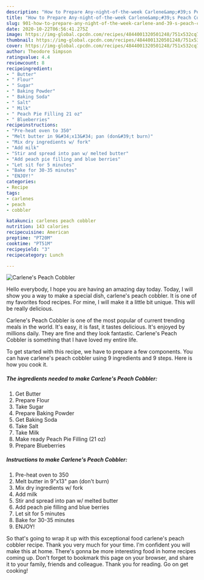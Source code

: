 ```yaml
---
description: "How to Prepare Any-night-of-the-week Carlene&amp;#39;s Peach Cobbler"
title: "How to Prepare Any-night-of-the-week Carlene&amp;#39;s Peach Cobbler"
slug: 901-how-to-prepare-any-night-of-the-week-carlene-and-39-s-peach-cobbler
date: 2020-10-22T06:56:41.275Z
image: https://img-global.cpcdn.com/recipes/4844001320501248/751x532cq70/carlenes-peach-cobbler-recipe-main-photo.jpg
thumbnail: https://img-global.cpcdn.com/recipes/4844001320501248/751x532cq70/carlenes-peach-cobbler-recipe-main-photo.jpg
cover: https://img-global.cpcdn.com/recipes/4844001320501248/751x532cq70/carlenes-peach-cobbler-recipe-main-photo.jpg
author: Theodore Simpson
ratingvalue: 4.4
reviewcount: 8
recipeingredient:
- " Butter"
- " Flour"
- " Sugar"
- " Baking Powder"
- " Baking Soda"
- " Salt"
- " Milk"
- " Peach Pie Filling 21 oz"
- " Blueberries"
recipeinstructions:
- "Pre-heat oven to 350"
- "Melt butter in 9&#34;x13&#34; pan (don&#39;t burn)"
- "Mix dry ingredients w/ fork"
- "Add milk"
- "Stir and spread into pan w/ melted butter"
- "Add peach pie filling and blue berries"
- "Let sit for 5 minutes"
- "Bake for 30-35 minutes"
- "ENJOY!"
categories:
- Recipe
tags:
- carlenes
- peach
- cobbler

katakunci: carlenes peach cobbler 
nutrition: 143 calories
recipecuisine: American
preptime: "PT20M"
cooktime: "PT51M"
recipeyield: "3"
recipecategory: Lunch

---
```



![Carlene&#39;s Peach Cobbler](https://img-global.cpcdn.com/recipes/4844001320501248/751x532cq70/carlenes-peach-cobbler-recipe-main-photo.jpg)

Hello everybody, I hope you are having an amazing day today. Today, I will show you a way to make a special dish, carlene&#39;s peach cobbler. It is one of my favorites food recipes. For mine, I will make it a little bit unique. This will be really delicious.

Carlene&#39;s Peach Cobbler is one of the most popular of current trending meals in the world. It's easy, it is fast, it tastes delicious. It's enjoyed by millions daily. They are fine and they look fantastic. Carlene&#39;s Peach Cobbler is something that I have loved my entire life.




To get started with this recipe, we have to prepare a few components. You can have carlene&#39;s peach cobbler using 9 ingredients and 9 steps. Here is how you cook it.

<!--inarticleads1-->

##### The ingredients needed to make Carlene&#39;s Peach Cobbler:

1. Get  Butter
1. Prepare  Flour
1. Take  Sugar
1. Prepare  Baking Powder
1. Get  Baking Soda
1. Take  Salt
1. Take  Milk
1. Make ready  Peach Pie Filling (21 oz)
1. Prepare  Blueberries




<!--inarticleads2-->

##### Instructions to make Carlene&#39;s Peach Cobbler:

1. Pre-heat oven to 350
1. Melt butter in 9&#34;x13&#34; pan (don&#39;t burn)
1. Mix dry ingredients w/ fork
1. Add milk
1. Stir and spread into pan w/ melted butter
1. Add peach pie filling and blue berries
1. Let sit for 5 minutes
1. Bake for 30-35 minutes
1. ENJOY!




So that's going to wrap it up with this exceptional food carlene&#39;s peach cobbler recipe. Thank you very much for your time. I'm confident you will make this at home. There's gonna be more interesting food in home recipes coming up. Don't forget to bookmark this page on your browser, and share it to your family, friends and colleague. Thank you for reading. Go on get cooking!
